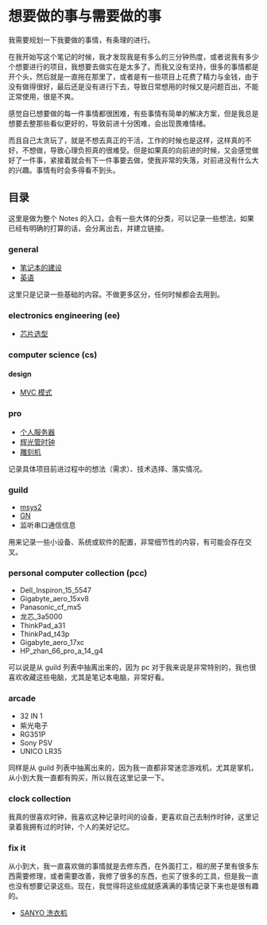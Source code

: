 # 想要做的事与需要做的事

我需要规划一下我要做的事情，有条理的进行。

在我开始写这个笔记的时候，我才发现我是有多么的三分钟热度，或者说我有多少个想要进行的项目，我想要去做实在是太多了。而我又没有坚持，很多的事情都是开个头，然后就是一直拖在那里了，或者是有一些项目上花费了精力与金钱，由于没有做得很好，最后还是没有进行下去，导致日常想用的时候又是问题百出，不能正常使用，很是不爽。

感觉自已想要做的每一件事情都很困难，有些事情有简单的解决方案，但是我总是想要去整那些看似更好的，导致前进十分困难，会出现畏难情绪。

而且自己太贪玩了，就是不想去真正的干活，工作的时候也是这样，这样真的不好，不想做，导致心理负担真的很难受。但是如果真的向前进的时候，又会感觉做好了一件事，紧接着就会有下一件事要去做，使我非常的失落，对前进没有什么大的兴趣。事情有时会多得看不到头。

## 目录

这里是做为整个 Notes 的入口，会有一些大体的分类，可以记录一些想法，如果已经有明确的打算的话，会分离出去，并建立链接。

### general

+ [笔记本的建设](./general_笔记本的建设.md)
+ [英语](./general_英语.md)

这里只是记录一些基础的内容。不做更多区分，任何时候都会去用到。

### electronics engineering (ee)

+ [芯片选型](./ee_芯片选型.md)

### computer science (cs)

#### design

+ [MVC 模式](./cs_design_MVC模式.md)

### pro

+ [个人服务器](./pro_个人服务器.md)
+ [辉光管时钟](./pro_辉光管时钟.md)
+ [雕刻机](./pro_雕刻机.md)

记录具体项目前进过程中的想法（需求）、技术选择、落实情况。

### guild

+ [msys2](./guild_msys2.md)
+ [GN](./guild_GN.md)
+ 监听串口通信信息

用来记录一些小设备、系统或软件的配置，非常细节性的内容，有可能会存在交叉。

### personal computer collection (pcc)

+ Dell_Inspiron_15_5547
+ Gigabyte_aero_15xv8
+ Panasonic_cf_mx5
+ 龙芯_3a5000
+ ThinkPad_a31
+ ThinkPad_t43p
+ Gigabyte_aero_17xc
+ HP_zhan_66_pro_a_14_g4

可以说是从 guild 列表中抽离出来的，因为 pc 对于我来说是非常特别的，我也很喜欢收藏这些电脑，尤其是笔记本电脑，非常好看。

### arcade

+ 32 IN 1
+ 紫光电子
+ RG351P
+ Sony PSV
+ UNICO LR35

同样是从 guild 列表中抽离出来的，因为我一直都非常迷恋游戏机，尤其是掌机，从小到大我一直都有购买，所以我在这里记录一下。

### clock collection
我真的很喜欢时钟，我喜欢这种记录时间的设备，更喜欢自己去制作时钟，这里记录着我拥有过的时钟，个人的美好记忆。


### fix it
从小到大，我一直喜欢做的事情就是去修东西，在外面打工，租的房子里有很多东西需要修理，或者需要改善，我修了很多的东西，也买了很多的工具，但是我一直也没有想要记录这些。现在，我觉得将这些成就感满满的事情记录下来也是很有趣的。

+ [SANYO 洗衣机](./fix_sanyo_washing_machine.md)